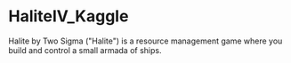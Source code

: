 # HaliteIV_Kaggle
Halite by Two Sigma ("Halite") is a resource management game where you build and control a small armada of ships.
